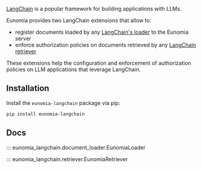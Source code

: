 [LangChain][langchain-website] is a popular framework for building applications with LLMs.

Eunomia provides two LangChain extensions that allow to:

- register documents loaded by any [LangChain's loader][langchain-loaders-docs] to the Eunomia server
- enforce authorization policies on documents retrieved by any [LangChain retriever][langchain-retriever-docs]

These extensions help the configuration and enforcement of authorization policies on LLM applications that leverage LangChain.

## Installation

Install the `eunomia-langchain` package via pip:

```bash
pip install eunomia-langchain
```

## Docs

::: eunomia_langchain.document_loader.EunomiaLoader

::: eunomia_langchain.retriever.EunomiaRetriever

[langchain-website]: https://www.langchain.com/
[langchain-loaders-docs]: https://python.langchain.com/docs/concepts/document_loaders/
[langchain-retriever-docs]: https://python.langchain.com/docs/concepts/retrievers/
